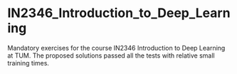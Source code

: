 # IN2346_Introduction_to_Deep_Learning
Mandatory exercises for the course IN2346 Introduction to Deep Learning at TUM. The proposed solutions passed all the tests with relative small training times. 
